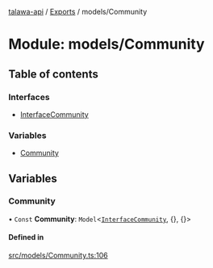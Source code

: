[talawa-api](../README.md) / [Exports](../modules.md) / models/Community

# Module: models/Community

## Table of contents

### Interfaces

- [InterfaceCommunity](../interfaces/models_Community.InterfaceCommunity.md)

### Variables

- [Community](models_Community.md#community)

## Variables

### Community

• `Const` **Community**: `Model`\<[`InterfaceCommunity`](../interfaces/models_Community.InterfaceCommunity.md), \{\}, \{\}\>

#### Defined in

[src/models/Community.ts:106](https://github.com/PalisadoesFoundation/talawa-api/blob/095495b/src/models/Community.ts#L106)
